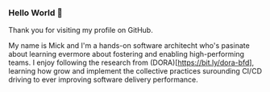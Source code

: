 ### Hello World 👋

Thank you for visiting my profile on GitHub.

My name is Mick and I'm a hands-on software architecht who's pasinate about learning evermore about fostering and enabling high-performing teams. I enjoy following the research from (DORA)[https://bit.ly/dora-bfd], learning how grow and implement the collective practices surounding CI/CD driving to ever improving software delivery performance.

<!--
**Mickelback00/mickelback00** is a ✨ _special_ ✨ repository because its `README.md` (this file) appears on your GitHub profile.

Here are some ideas to get you started:

- 🔭 I’m currently working on ...
- 🌱 I’m currently learning ...
- 👯 I’m looking to collaborate on ...
- 🤔 I’m looking for help with ...
- 💬 Ask me about ...
- 📫 How to reach me: ...
- 😄 Pronouns: ...
- ⚡ Fun fact: ...
-->
